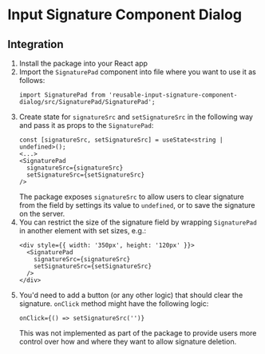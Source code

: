 # Input Signature Component Dialog

## Integration

1. Install the package into your React app
2. Import the `SignaturePad` component into file where you want to use it as follows:
    ```tsx
    import SignaturePad from 'reusable-input-signature-component-dialog/src/SignaturePad/SignaturePad';
    ```
3. Create state for `signatureSrc` and `setSignatureSrc` in the following way and pass it as props to the `SignaturePad`:
    ```tsx
    const [signatureSrc, setSignatureSrc] = useState<string | undefined>();
    <...>
    <SignaturePad
      signatureSrc={signatureSrc}
      setSignatureSrc={setSignatureSrc}
    />
    ```
    The package exposes `signatureSrc` to allow users to clear signature from the field by settings its value to `undefined`, or to save the signature on the server.
4. You can restrict the size of the signature field by wrapping `SignaturePad` in another element with set sizes, e.g.:
    ```tsx
    <div style={{ width: '350px', height: '120px' }}>
      <SignaturePad
        signatureSrc={signatureSrc}
        setSignatureSrc={setSignatureSrc}
      />
    </div>
    ```
5. You'd need to add a button (or any other logic) that should clear the signature. `onClick` method might have the following logic:
    ```tsx
    onClick={() => setSignatureSrc('')}
    ```
    This was not implemented as part of the package to provide users more control over how and where they want to allow signature deletion.
